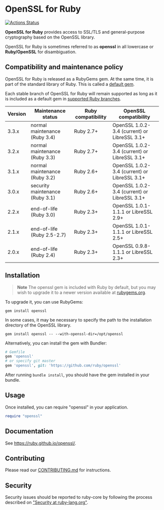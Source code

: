 # OpenSSL for Ruby

[![Actions Status](https://github.com/ruby/openssl/workflows/CI/badge.svg)](https://github.com/ruby/openssl/actions?workflow=CI)

**OpenSSL for Ruby** provides access to SSL/TLS and general-purpose
cryptography based on the OpenSSL library.

OpenSSL for Ruby is sometimes referred to as **openssl** in all lowercase
or **Ruby/OpenSSL** for disambiguation.

## Compatibility and maintenance policy

OpenSSL for Ruby is released as a RubyGems gem. At the same time, it is part of
the standard library of Ruby. This is called a [default gem].

Each stable branch of OpenSSL for Ruby will remain supported as long as it is
included as a default gem in [supported Ruby branches][Ruby Maintenance Branches].

|Version|Maintenance status             |Ruby compatibility|OpenSSL compatibility                       |
|-------|-------------------------------|------------------|--------------------------------------------|
|3.3.x  |normal maintenance (Ruby 3.4)  |Ruby 2.7+         |OpenSSL 1.0.2-3.4 (current) or LibreSSL 3.1+|
|3.2.x  |normal maintenance (Ruby 3.3)  |Ruby 2.7+         |OpenSSL 1.0.2-3.4 (current) or LibreSSL 3.1+|
|3.1.x  |normal maintenance (Ruby 3.2)  |Ruby 2.6+         |OpenSSL 1.0.2-3.4 (current) or LibreSSL 3.1+|
|3.0.x  |security maintenance (Ruby 3.1)|Ruby 2.6+         |OpenSSL 1.0.2-3.4 (current) or LibreSSL 3.1+|
|2.2.x  |end-of-life (Ruby 3.0)         |Ruby 2.3+         |OpenSSL 1.0.1-1.1.1 or LibreSSL 2.9+        |
|2.1.x  |end-of-life (Ruby 2.5-2.7)     |Ruby 2.3+         |OpenSSL 1.0.1-1.1.1 or LibreSSL 2.5+        |
|2.0.x  |end-of-life (Ruby 2.4)         |Ruby 2.3+         |OpenSSL 0.9.8-1.1.1 or LibreSSL 2.3+        |

[default gem]: https://docs.ruby-lang.org/en/master/standard_library_rdoc.html
[Ruby Maintenance Branches]: https://www.ruby-lang.org/en/downloads/branches/

## Installation

> **Note**
> The openssl gem is included with Ruby by default, but you may wish to upgrade
> it to a newer version available at [rubygems.org][RubyGems.org openssl].

To upgrade it, you can use RubyGems:

```
gem install openssl
```

In some cases, it may be necessary to specify the path to the installation
directory of the OpenSSL library.

```
gem install openssl -- --with-openssl-dir=/opt/openssl
```

Alternatively, you can install the gem with Bundler:

```ruby
# Gemfile
gem 'openssl'
# or specify git master
gem 'openssl', git: 'https://github.com/ruby/openssl'
```

After running `bundle install`, you should have the gem installed in your bundle.

[RubyGems.org openssl]: https://rubygems.org/gems/openssl

## Usage

Once installed, you can require "openssl" in your application.

```ruby
require "openssl"
```

## Documentation

See https://ruby.github.io/openssl/.

## Contributing

Please read our [CONTRIBUTING.md] for instructions.

[CONTRIBUTING.md]: https://github.com/ruby/openssl/tree/master/CONTRIBUTING.md

## Security

Security issues should be reported to ruby-core by following the process
described on ["Security at ruby-lang.org"][Security].

[Security]: https://www.ruby-lang.org/en/security/
